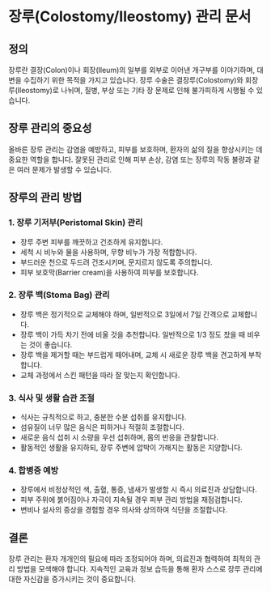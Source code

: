 # 장루(Colostomy/Ileostomy) 관리 문서

## 정의
장루란 결장(Colon)이나 회장(Ileum)의 일부를 외부로 이어낸 개구부를 이야기하며, 대변을 수집하기 위한 목적을 가지고 있습니다. 장루 수술은 결장루(Colostomy)와 회장루(Ileostomy)로 나뉘며, 질병, 부상 또는 기타 장 문제로 인해 불가피하게 시행될 수 있습니다.

## 장루 관리의 중요성
올바른 장루 관리는 감염을 예방하고, 피부를 보호하며, 환자의 삶의 질을 향상시키는 데 중요한 역할을 합니다. 잘못된 관리로 인해 피부 손상, 감염 또는 장루의 작동 불량과 같은 여러 문제가 발생할 수 있습니다.

## 장루의 관리 방법

### 1. 장루 기저부(Peristomal Skin) 관리
- 장루 주변 피부를 깨끗하고 건조하게 유지합니다.
- 세척 시 비누와 물을 사용하며, 무향 비누가 가장 적합합니다.
- 부드러운 천으로 두드려 건조시키며, 문지르지 않도록 주의합니다.
- 피부 보호막(Barrier cream)을 사용하여 피부를 보호합니다.

### 2. 장루 백(Stoma Bag) 관리
- 장루 백은 정기적으로 교체해야 하며, 일반적으로 3일에서 7일 간격으로 교체합니다.
- 장루 백이 가득 차기 전에 비울 것을 추천합니다. 일반적으로 1/3 정도 찼을 때 비우는 것이 좋습니다.
- 장루 백을 제거할 때는 부드럽게 떼어내며, 교체 시 새로운 장루 백을 견고하게 부착합니다.
- 교체 과정에서 스킨 패턴을 따라 잘 맞는지 확인합니다.

### 3. 식사 및 생활 습관 조절
- 식사는 규칙적으로 하고, 충분한 수분 섭취를 유지합니다.
- 섬유질이 너무 많은 음식은 피하거나 적절히 조절합니다.
- 새로운 음식 섭취 시 소량을 우선 섭취하며, 몸의 반응을 관찰합니다.
- 활동적인 생활을 유지하되, 장루 주변에 압박이 가해지는 활동은 지양합니다.

### 4. 합병증 예방
- 장루에서 비정상적인 색, 출혈, 통증, 냄새가 발생할 시 즉시 의료진과 상담합니다.
- 피부 주위에 붉어짐이나 자극이 지속될 경우 피부 관리 방법을 재점검합니다.
- 변비나 설사의 증상을 경험할 경우 의사와 상의하여 식단을 조절합니다.

## 결론
장루 관리는 환자 개개인의 필요에 따라 조정되어야 하며, 의료진과 협력하여 최적의 관리 방법을 모색해야 합니다. 지속적인 교육과 정보 습득을 통해 환자 스스로 장루 관리에 대한 자신감을 증가시키는 것이 중요합니다.
